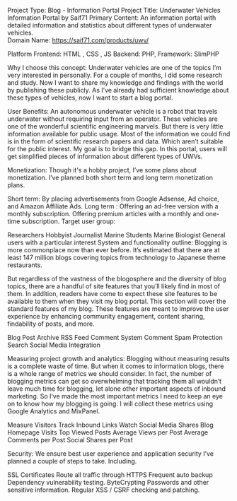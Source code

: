 Project Type: 
Blog - Information Portal
Project Title: 
Underwater Vehicles Information Portal by Saif71
Primary Content:
An information portal with detailed information and statistics about different types of underwater vehicles.  
Domain Name:
https://saif71.com/products/uwv/

Platform 
Frontend: HTML , CSS , JS 
Backend: PHP, 
Framework: SlimPHP

Why I choose this concept:
Underwater vehicles are one of the topics I’m very interested in personally. For a couple of months, I did some research and study. Now I want to share my knowledge and findings with the world by publishing these publicly. As I’ve already had sufficient knowledge about these types of vehicles, now I want to start a blog portal. 

User Benefits:
An autonomous underwater vehicle is a robot that travels underwater without requiring input from an operator. These vehicles are one of the wonderful scientific engineering marvels. But there is very little information available for public usage. Most of the information we could find is in the form of scientific research papers and data. Which aren’t suitable for the public interest. 
My goal is to bridge this gap. In this portal, users will get simplified pieces of information about different types of UWVs. 

Monetization: 
Though it's a hobby project, I’ve some plans about monetization. I’ve planned both short term and long term monetization plans. 

Short term:
By placing advertisements from Google Adsense, 
Ad choice, and 
Amazon Affiliate Ads. 
Long term :
Offering an ad-free version with a monthly subscription.
Offering premium articles with a monthly and one-time subscription. 
Target user group:

Researchers 
Hobbyist
Journalist
Marine Students
Marine Biologist
General users with a particular interest
System and functionality outline:
Blogging is more commonplace now than ever before. It’s estimated that there are at least 147 million blogs covering topics from technology to Japanese theme restaurants.

But regardless of the vastness of the blogosphere and the diversity of blog topics, there are a handful of site features that you’ll likely find in most of them. In addition, readers have come to expect these site features to be available to them when they visit my blog portal.
This section will cover the standard features of my blog. These features are meant to improve the user experience by enhancing community engagement, content sharing, findability of posts, and more.

Blog Post Archive
RSS Feed
Comment System
Comment Spam Protection
Search
Social Media Integration


Measuring project growth and analytics:
Blogging without measuring results is a complete waste of time. But when it comes to information blogs, there is a whole range of metrics we should consider. In fact, the number of blogging metrics can get so overwhelming that tracking them all wouldn’t leave much time for blogging, let alone other important aspects of inbound marketing. So I’ve made the most important metrics I need to keep an eye on to know how my blogging is going.
I will collect these metrics using Google Analytics and MixPanel.


Measure Visitors
Track Inbound Links
Watch Social Media Shares
Blog Homepage Visits
Top Viewed Posts
Average Views per Post
Average Comments per Post
Social Shares per Post


Security:
We ensure best user experience and application security I’ve planned a couple of steps to take. Including.

SSL Certificates
Route all traffic through HTTPS
Frequent auto backup
Dependency vulnerability testing.
ByteCrypting Passwords and other sensitive information. 
Regular XSS / CSRF checking and patching.
